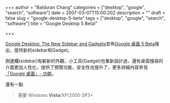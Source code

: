 +++
author = "Balduran Chang"
categories = ["desktop", "google", "search", "software"]
date = 2007-03-07T15:00:20Z
description = ""
draft = false
slug = "google-desktop-5-beta"
tags = ["desktop", "google", "search", "software"]
title = "Google Desktop 5 Beta!"

+++


[Google Desktop: The New Sidebar and Gadgets](http://googledesktop.blogspot.com/2007/03/new-sidebar-and-gadgets.html "Inside Google Desktop: The New Sidebar and Gadgets")宣佈[Google 桌面 5 Beta](http://desktop.google.com/zh/TW/ "Google 桌面下載")推出，提供新的sidebar和Gadget。

側邊欄(sidebar)有嶄新的外觀，小工具(Gadget)也重新設計過，還有桌面搜尋的介面更加人性化，提供了預覽功能，安全性也提升了，更多詳細內容參見[「Google 桌面」- 功能](http://desktop.google.com/features.html "「Google 桌面」- 功能")。

還有一點

> 需要 Windows **Vista**/XP/2000 SP3+

